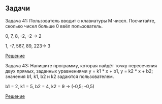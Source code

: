 ## Задачи 
Задача 41: Пользователь вводит с клавиатуры M чисел. 
Посчитайте, сколько чисел больше 0 ввёл пользователь.

0, 7, 8, -2, -2 -> 2

1, -7, 567, 89, 223-> 3


[Решение](https://github.com/BigWolf21/Seminar006/blob/main/HW01/Program.cs)

Задача 43: Напишите программу, которая найдёт точку 
пересечения двух прямых, заданных уравнениями 
y = k1 * x + b1, y = k2 * x + b2; 
значения b1, k1, b2 и k2 задаются пользователем.

b1 = 2, k1 = 5, b2 = 4, k2 = 9 -> (-0,5; -0,5)

[Решение](https://github.com/BigWolf21/Seminar006/blob/main/HW02/Program.cs)
